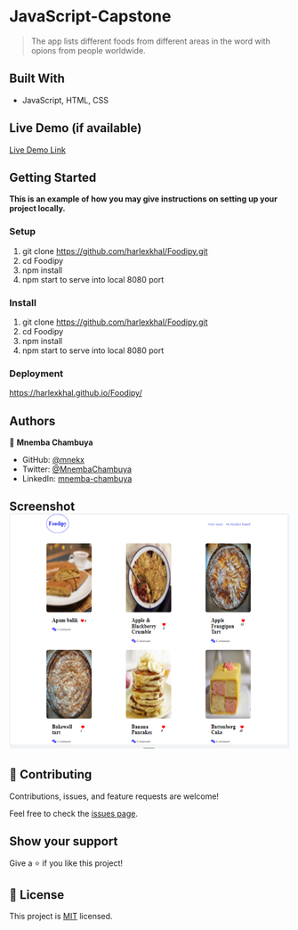 # JavaScript-Capstone

> The app lists different foods from different areas in the word with opions from people worldwide.


## Built With

- JavaScript, HTML, CSS

## Live Demo (if available)

[Live Demo Link](https://harlexkhal.github.io/Foodipy/)


## Getting Started

**This is an example of how you may give instructions on setting up your project locally.**


### Setup

1. git clone https://github.com/harlexkhal/Foodipy.git
2. cd Foodipy
3. npm install
4. npm start to serve into local 8080 port

### Install

1. git clone https://github.com/harlexkhal/Foodipy.git
2. cd Foodipy
3. npm install
4. npm start to serve into local 8080 port

### Deployment
https://harlexkhal.github.io/Foodipy/

## Authors

👤 **Mnemba Chambuya**

- GitHub: [@mnekx](https://github.com/mnekx)
- Twitter: [@MnembaChambuya](https://twitter.com/MnembaChambuya)
- LinkedIn: [mnemba-chambuya](https://linkedin.com/in/mnemba-chambuya)

## Screenshot ![see](./src/assets/images/screenshot.png?raw=true "Title")

## 🤝 Contributing

Contributions, issues, and feature requests are welcome!

Feel free to check the [issues page](../../issues/).

## Show your support

Give a ⭐️ if you like this project!

## 📝 License

This project is [MIT](./MIT.md) licensed.
